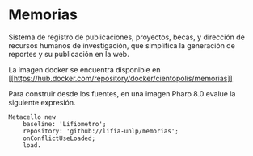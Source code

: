 # Memorias

Sistema de registro de publicaciones, proyectos, becas, y dirección de recursos humanos de investigación, que simplifica la generación de reportes y su publicación en la web.

La imagen docker se encuentra disponible en [[https://hub.docker.com/repository/docker/cientopolis/memorias]]

Para construir desde los fuentes, en una imagen Pharo 8.0 evalue la siguiente expresión.

```Smalltalk
Metacello new
	baseline: 'Lifiometro';
	repository: 'github://lifia-unlp/memorias';
	onConflictUseLoaded;
	load.
```
  

